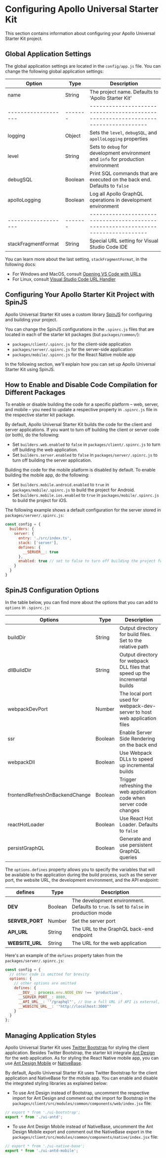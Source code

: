 # Configuring Apollo Universal Starter Kit

This section contains information about configuring your Apollo Universal Starter Kit project.

## Global Application Settings

The global application settings are located in the `config/app.js` file. You can change the following global application 
settings:

| Option              | Type    | Description                                                                       |
| ------------------- | ------- | --------------------------------------------------------------------------------- |
| name                | String  | The project name. Defaults to 'Apollo Starter Kit'                                |
| ------------------- | ------- | --------------------------------------------------------------------------------- |
| logging             | Object  | Sets the `level`, `debugSQL`, and `apolloLogging` properties                      |
| level               | String  | Sets to `debug` for development environment and `info` for production environment |
| debugSQL            | Boolean | Print SQL commands that are executed on the back end. Defaults to `false`         |
| apolloLogging       | Boolean | Log all Apollo GraphQL operations in development environment                      |
| ------------------- | ------- | --------------------------------------------------------------------------------- |
| stackFragmentFormat | String  | Special URL setting for Visual Studio Code IDE                                    |

You can learn more about the last setting, `stackFragmentFormat`, in the following docs:

* For Windows and MacOS, consult [Opening VS Code with URLs]
* For Linux, consult [Visual Studio Code URL Handler]

## Configuring Your Apollo Starter Kit Project with SpinJS 

Apollo Universal Starter Kit uses a custom library [SpinJS] for configuring and building your project. 

You can change the SpinJS configurations in the `.spinrc.js` files that are located in each of the starter kit packages 
(but `packages/common/`):

* `packages/client/.spinrc.js` for the client-side application
* `packages/server/.spinrc.js` for the server-side application
* `packages/mobile/.spinrc.js` for the React Native mobile app

In the following section, we'll explain how you can set up Apollo Universal Starter Kit using SpinJS.

## How to Enable and Disable Code Compilation for Different Packages 

To enable or disable building the code for a specific platform &ndash; web, server, and mobile &ndash; you need to 
update a respective property in `.spinrc.js` file in the respective starter kit package. 

By default, Apollo Universal Starter Kit builds the code for the client and server applications. If you want to turn off 
building the client or server code (or both), do the following:

* Set `builders.web.enabled` to `false` in `packages/client/.spinrc.js` to turn off building the web application. 
* Set `builders.server.enabled` to `false` in `packages/server/.spinrc.js` to turn off building the server application.

Building the code for the mobile platform is disabled by default. To enable building the mobile app, do the following:

* Set `builders.mobile.android.enabled` to `true` in `packages/mobile/.spinrc.js` to build the project for Android. 
* Set `builders.mobile.ios.enabled` to `true` in `packages/mobile/.spinrc.js` to build the project for iOS.

The following example shows a default configuration for the server stored in `packages/server/.spinrc.js`:

```javascript
const config = {
  builders: {
    server: {
      entry: './src/index.ts',
      stack: ['server'],
      defines: {
        __SERVER__: true
      },
      enabled: true // set to false to turn off building the project for the server
    }
  }
}
```

## SpinJS Configuration Options

In the table below, you can find more about the options that you can add to `options` in `.spinrc.js`:

| Options                        | Type    | Description                                                                 |
| ------------------------------ | ------- | --------------------------------------------------------------------------- |
| buildDir                       | String  | Output directory for build files. Set to the relative path                  |
| dllBuildDir                    | String  | Output directory for webpack DLL files that speed up the incremental builds |
| webpackDevPort                 | Number  | The local port used for webpack-dev-server to host web application files    |
| ssr                            | Boolean | Enable Server Side Rendering on the back end                                |
| webpackDll                     | Boolean | Use Webpack DLLs to speed up incremental builds                             |
| frontendRefreshOnBackendChange | Boolean | Trigger refreshing the web application code when server code changes        |
| reactHotLoader                 | Boolean | Use React Hot Loader. Defaults to `false`                                   |
| persistGraphQL                 | Boolean | Generate and use persistent GraphQL queries                                 |

The `options.defines` property allows you to specify the variables that will be available to the application during the 
build process, such as the server port, the website URL, the development environment, and the API endpoint:

| defines         | Type    | Description                                                                           |
| --------------- | ------- | ------------------------------------------------------------------------------------- |
| __DEV__         | Boolean | The development environment. Defaults to `true`. Is set to `false` in production mode |
| __SERVER_PORT__ | Number  | Set the server port                                                                   |
| __API_URL__     | String  | The URL to the GraphQL back-end endpoint                                              |
| __WEBSITE_URL__ | String  | The URL for the web application                                                       |

Here's an example of the `defines` property taken from the `packages/server/.spinrc.js`:

```javascript
const config = {
  // other code is omitted for brevity
  options: {
    // other options are omitted
    defines: {
      __DEV__: process.env.NODE_ENV !== 'production',
      __SERVER_PORT__: 8080,
      __API_URL__: '"/graphql"', // Use a full URL if API is external, e.g. https://example.com/graphql
      __WEBSITE_URL__: '"http://localhost:3000"'
    }
  }
};
```

## Managing Application Styles

Apollo Universal Starter Kit uses [Twitter Bootstrap] for styling the client application. Besides Twitter Bootstrap, the
starter kit integrate [Ant Design] for the web application. As for styling the React Native mobile app, you can use
[Ant Design Mobile] or [NativeBase].

By default, Apollo Universal Starter Kit uses Twitter Bootstrap for the client application and NativeBase for the mobile
app. You can enable and disable the integrated styling libraries as explained below: 

* To use Ant Design instead of Bootstrap, uncomment the respective import for Ant Design and comment out the import for 
Bootstrap in the `packages/client/src/modules/common/components/web/index.jsx` file: 

```javascript
// export * from './ui-bootstrap';
export * from './ui-antd';
```

* To use Ant Design Mobile instead of NativeBase, uncomment the Ant Design Mobile export and comment out the NativeBase
export in the `packages/client/src/modules/common/components/native/index.jsx` file:

```javascript
// export * from './ui-native-base';
export * from './ui-antd-mobile';
```

[opening vs code with urls]: https://code.visualstudio.com/docs/editor/command-line#_opening-vs-code-with-urls
[visual studio code url handler]: https://github.com/sysgears/vscode-handler#visual-studio-code-url-handler
[spinjs]: https://github.com/sysgears/spinjs
[ant design]: https://ant.design
[ant design mobile]: https://mobile.ant.design
[twitter bootstrap]: http://getbootstrap.com
[nativebase]: https://nativebase.io/